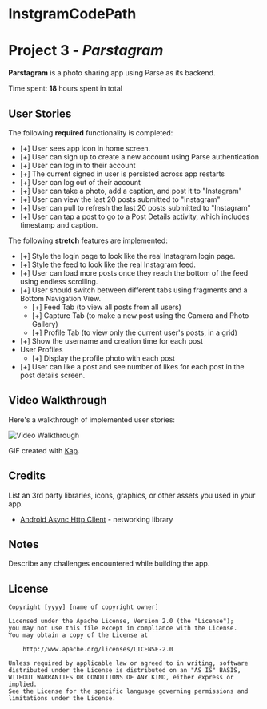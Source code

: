 # InstgramCodePath
# Project 3 - *Parstagram*

**Parstagram** is a photo sharing app using Parse as its backend.

Time spent: **18** hours spent in total

## User Stories

The following **required** functionality is completed:

- [+] User sees app icon in home screen.
- [+] User can sign up to create a new account using Parse authentication
- [+] User can log in to their account
- [+] The current signed in user is persisted across app restarts
- [+] User can log out of their account
- [+] User can take a photo, add a caption, and post it to "Instagram"
- [+] User can view the last 20 posts submitted to "Instagram"
- [+] User can pull to refresh the last 20 posts submitted to "Instagram"
- [+] User can tap a post to go to a Post Details activity, which includes timestamp and caption.

The following **stretch** features are implemented:

- [+] Style the login page to look like the real Instagram login page.
- [+] Style the feed to look like the real Instagram feed.
- [+] User can load more posts once they reach the bottom of the feed using endless scrolling.
- [+] User should switch between different tabs using fragments and a Bottom Navigation View.
  - [+] Feed Tab (to view all posts from all users)
  - [+] Capture Tab (to make a new post using the Camera and Photo Gallery)
  - [+] Profile Tab (to view only the current user's posts, in a grid)
- [+] Show the username and creation time for each post
- User Profiles
  - [+] Display the profile photo with each post
- [+] User can like a post and see number of likes for each post in the post details screen.



## Video Walkthrough

Here's a walkthrough of implemented user stories:

<img src="walkthrough_insta.gif" title='Video Walkthrough' width='' alt='Video Walkthrough' />

GIF created with [Kap](https://getkap.co/).

## Credits

List an 3rd party libraries, icons, graphics, or other assets you used in your app.

- [Android Async Http Client](http://loopj.com/android-async-http/) - networking library


## Notes

Describe any challenges encountered while building the app.

## License

    Copyright [yyyy] [name of copyright owner]

    Licensed under the Apache License, Version 2.0 (the "License");
    you may not use this file except in compliance with the License.
    You may obtain a copy of the License at

        http://www.apache.org/licenses/LICENSE-2.0

    Unless required by applicable law or agreed to in writing, software
    distributed under the License is distributed on an "AS IS" BASIS,
    WITHOUT WARRANTIES OR CONDITIONS OF ANY KIND, either express or implied.
    See the License for the specific language governing permissions and
    limitations under the License.
